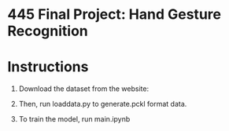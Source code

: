 # 445 Final Project: Hand Gesture Recognition

# Instructions

1. Download the dataset from the website: <br>

2. Then, run loaddata.py to generate.pckl format data. <br>

3. To train the model, run main.ipynb <br>

